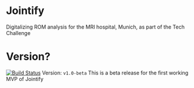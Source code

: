 # Jointify
Digitalizing ROM analysis for the MRI hospital, Munich, as part of the Tech Challenge

# Version?
[![Build Status](https://travis-ci.com/lgerhardt45/Jointify.svg?branch=master)](https://travis-ci.com/lgerhardt45/Jointify)
Version: `v1.0-beta`
This is a beta release for the first working MVP of Jointify
